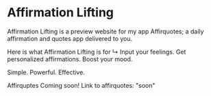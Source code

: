 # Affirmation Lifting
Affirmation Lifting is a preview website for my app Affirquotes; a daily affirmation and quotes app delivered to you.

Here is what Affirmation Lifting is for 
↳ Input your feelings. Get personalized affirmations. Boost your mood.

  Simple. Powerful. Effective.

  Affirquptes Coming soon!
  Link to affirquotes: "soon"

